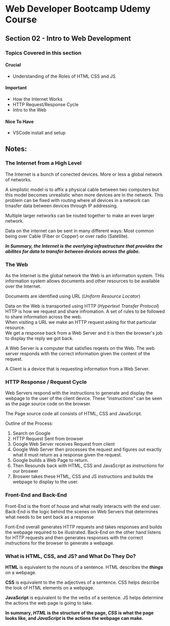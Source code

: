 # Web Developer Bootcamp Udemy Course

## Section 02 - Intro to Web Development

### Topics Covered in this section

#### Crucial
- Understanding of the Roles of HTML CSS and JS
#### Important
- How the Internet Works
- HTTP Request/Response Cycle 
- Intro to the Web
#### Nice To Have
- VSCode install and setup

## Notes:
### The Internet from a High Level
The Internet is a bunch of conected devices. More or less a global network of networks.  

A simplistic model is to affix a physical cable between two computers but this model becomes unrealistic when more devices are in the network. This problem can be fixed with routing where all devices in a network can trnasfer data between devices through IP addressing.  

Multiple larger networks can be routed together to make an even larger network.  

Data on the internet can be sent in many different ways: Most common being over Cable (Fiber or Copper) or over radio (Satellite).

***In Summary, the Internet is the overlying infrastructure that provides the abilites for data to transfer between devices across the globe.***

### The Web
As the Internet is the global network the Web is an information system. THis information system allows documents and other resources to be available over the Internet. 

Documents are identified using URL (*Uniform Resource Locator*)

Data on the Web is transported using HTTP (*Hypertext Transfer Protocol*)  
HTTP is how we request and share infromation. A set of rules to be followed to share information across the web.  
When visiting a URL we make an HTTP request asking for that particular resource.  
We get a response back from a Web Server and it is then the browser's job to display the reply we got back.

A Web Server is a computer that satisfies reqests on the Web. The web server responds with the correct information given the content of the request.

A Client is a device that is requesting information from a Web Server.


### HTTP Response / Request Cycle
Web Servers respond with the instructions to generate and display the webpage to the user of the client device. These *"instructions"* can be seen as the page source code on the browser.

The Page source code all consists of HTML, CSS and JavaScript.

Outline of the Process:  
1. Search on Google 
2. HTTP Request Sent from browser 
3. Google Web Server receives Request from client
4. Google Web Server then processes the request and figures out exactly what it must return as a response given the request.
5. Google builds a Web Page to return.
6. Then Resounds back with HTML, CSS and JavaScript as *instructions* for our broswer
7. Broswer takes these HTML, CSS and JS instructions and builds the webpage to display to the user.

### Front-End and Back-End
Front-End is the front of house and what really interacts with the end user.  
Back-End is the logic behind the scenes on Web Servers that determines what needs to be sent back as a response

Font-End overall generates HTTP requests and takes responses and builds the webpage required to be illustrated. Back-End on the other hand listens for HTTP requests and then generates responses with the correct *instructions* for the browser to generate a webpage.

### What is HTML, CSS, and JS? and What Do They Do?
**HTML** is equivalent to the nouns of a sentence. HTML describes the ***things*** on a webpage.  

**CSS** is equivalent to the the adjectives of a sentence. CSS helps describe the look of HTML elements on a webpage.  

**JavaScript** is equivalent to the the verbs of a sentence. JS helps determine the actions the web page is going to take.

**In summary, *HTML* is the structure of the page, *CSS* is what the page looks like, and *JavaScript* is the actions the webpage can make.**
